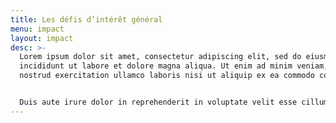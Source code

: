 ```yaml
---
title: Les défis d’intérêt général
menu: impact
layout: impact
desc: >-
  Lorem ipsum dolor sit amet, consectetur adipiscing elit, sed do eiusmod tempor
  incididunt ut labore et dolore magna aliqua. Ut enim ad minim veniam, quis
  nostrud exercitation ullamco laboris nisi ut aliquip ex ea commodo consequat. 


  Duis aute irure dolor in reprehenderit in voluptate velit esse cillum dolore eu fugiat nulla pariatur.
---
```

